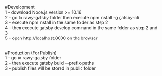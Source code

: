 #Development <br />
1 - download Node.js version >= 10.16 <br />
2 - go to rawy-gatsby folder then execute npm install -g gatsby-cli <br />
3 - execute npm install in the same folder as step 2 <br />
4 - then execute gatsby develop command in the same folder as step 2 and 3 <br />
5 - open http://localhost:8000 on the browser <br /><br />

#Production (For Publish) <br />
1 - go to rawy-gatsby folder <br />
2 - then execute gatsby build --prefix-paths <br />
3 - publish files will be stored in public folder <br />